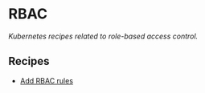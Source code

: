 # RBAC

_Kubernetes recipes related to role-based access control._

## Recipes

* [Add RBAC rules](./addruletorole.md)


